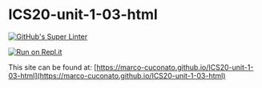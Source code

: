 # ICS20-unit-1-03-html

[![GitHub's Super Linter](https://github.com//marco-cuconato/ICS20-unit-1-03-html//workflows/GitHub's%20Super%20Linter/badge.svg)](https://github.com//marco-cuconato/ICS20-unit-1-03-html//actions)

[![Run on Repl.it](https://repl.it/badge/github//marco-cuconato/ICS20-unit-1-03-html/)](https://repl.it/github//marco-cuconato/ICS20-unit-1-03-html/)

This site can be found at: [https://marco-cuconato.github.io/ICS20-unit-1-03-html](https://marco-cuconato.github.io/ICS20-unit-1-03-html)
